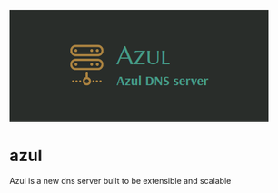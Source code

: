 ![Azul Logo](/assets/logo_3.png)
# azul
Azul is a new dns server built to be extensible and scalable
